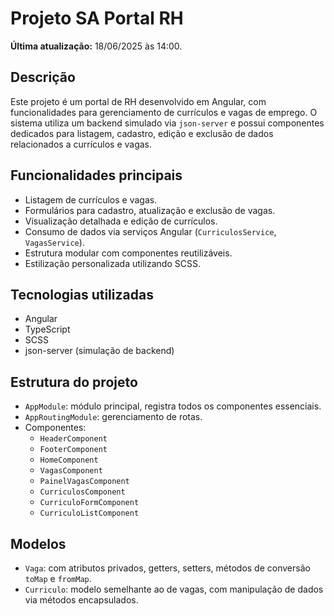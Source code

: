 # Projeto SA Portal RH

**Última atualização:** 18/06/2025 às 14:00.

## Descrição
Este projeto é um portal de RH desenvolvido em Angular, com funcionalidades para gerenciamento de currículos e vagas de emprego. O sistema utiliza um backend simulado via `json-server` e possui componentes dedicados para listagem, cadastro, edição e exclusão de dados relacionados a currículos e vagas.

## Funcionalidades principais
- Listagem de currículos e vagas.
- Formulários para cadastro, atualização e exclusão de vagas.
- Visualização detalhada e edição de currículos.
- Consumo de dados via serviços Angular (`CurriculosService`, `VagasService`).
- Estrutura modular com componentes reutilizáveis.
- Estilização personalizada utilizando SCSS.

## Tecnologias utilizadas
- Angular
- TypeScript
- SCSS
- json-server (simulação de backend)

## Estrutura do projeto
- `AppModule`: módulo principal, registra todos os componentes essenciais.
- `AppRoutingModule`: gerenciamento de rotas.
- Componentes:
  - `HeaderComponent`
  - `FooterComponent`
  - `HomeComponent`
  - `VagasComponent`
  - `PainelVagasComponent`
  - `CurriculosComponent`
  - `CurriculoFormComponent`
  - `CurriculoListComponent`

## Modelos
- `Vaga`: com atributos privados, getters, setters, métodos de conversão `toMap` e `fromMap`.
- `Curriculo`: modelo semelhante ao de vagas, com manipulação de dados via métodos encapsulados.
